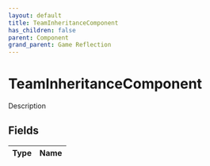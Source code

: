 ```yaml
---
layout: default
title: TeamInheritanceComponent
has_children: false
parent: Component
grand_parent: Game Reflection
---
```

# TeamInheritanceComponent
Description 

## Fields

| Type | Name |
|:-------------|:--------------|

